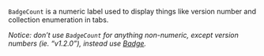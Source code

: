 `BadgeCount` is a numeric label used to display things like version number and collection enumeration in tabs.

_Notice: don’t use `BadgeCount` for anything non-numeric, except version numbers (ie. “v1.2.0”), instead use [Badge](/components/badge/)._